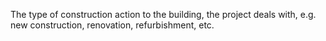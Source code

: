 The type of construction action to the building, the project deals with, e.g. new construction, renovation, refurbishment, etc.